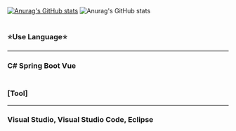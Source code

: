 [![Anurag's GitHub stats](https://github-readme-stats.vercel.app/api?username=Anjeongkyun)](https://github.com/anuraghazra/github-readme-stats)
![Anurag's GitHub stats](https://github-readme-stats.vercel.app/api?username=Anjeongkyun&show_icons=true&theme=radical)
<br><br>
###  ⭐Use Language⭐<hr>
###  C#    Spring Boot    Vue<br><br>

###  [Tool]<hr>
### Visual Studio, Visual Studio Code, Eclipse

<!--
**Anjeongkyun/Anjeongkyun** is a ✨ _special_ ✨ repository because its `README.md` (this file) appears on your GitHub profile.

Here are some ideas to get you started:

- 🔭 I’m currently working on ...
- 🌱 I’m currently learning ...
- 👯 I’m looking to collaborate on ...
- 🤔 I’m looking for help with ...
- 💬 Ask me about ...
- 📫 How to reach me: ...
- 😄 Pronouns: ...
- ⚡ Fun fact: ...
-->

